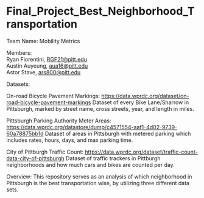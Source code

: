 # Final_Project_Best_Neighborhood_Transportation

Team Name: Mobility Metrics

Members:<br>
Ryan Fiorentini, RGF21@pitt.edu<br>
Austin Auyeung, aua16@pitt.edu<br>
Astor Stave, ars800@pitt.edu


Datasets:

On-road Bicycle Pavement Markings: https://data.wprdc.org/dataset/on-road-bicycle-pavement-markings 
Dataset of every Bike Lane/Sharrow in Pittsburgh, marked by street name, cross streets, year, and length in miles. 

Pittsburgh Parking Authority Meter Areas: https://data.wprdc.org/datastore/dump/c4571554-aaf1-4d02-9739-60a78875bb1d
Dataset of areas in Pittsburgh with metered parking which includes rates, hours, days, and max parking time.

City of Pittburgh Traffic Count: https://data.wprdc.org/dataset/traffic-count-data-city-of-pittsburgh
Dataset of traffic trackers in Pittburgh neighborhoods and how much cars and bikes are counted per day.

Overview:
This repository serves as an analysis of which neighborhood in Pittsburgh is the best transportation wise, by utilizing three different data sets. 
